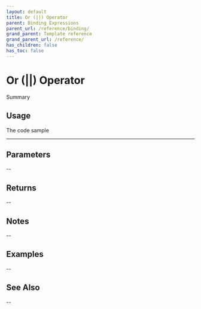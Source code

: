 ```yaml
---
layout: default
title: Or (||) Operator
parent: Binding Expressions
parent_url: /reference/binding/
grand_parent: Template reference
grand_parent_url: /reference/
has_children: false
has_toc: false
---
```


# Or (||) Operator

Summary

## Usage

 The code sample

---

## Parameters

--

## Returns 

--

## Notes


-- 

## Examples


--


## See Also


--

